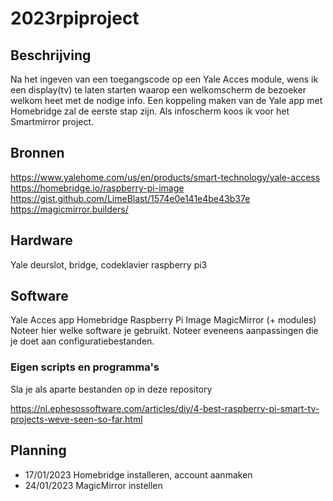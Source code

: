 # 2023rpiproject
## Beschrijving
Na het ingeven van een toegangscode op een Yale Acces module, wens ik een display(tv) te laten starten waarop een welkomscherm de bezoeker welkom heet met de nodige info. 
Een koppeling maken van de Yale app met Homebridge zal de eerste stap zijn.
Als infoscherm koos ik voor het Smartmirror project.

## Bronnen
https://www.yalehome.com/us/en/products/smart-technology/yale-access
https://homebridge.io/raspberry-pi-image
https://gist.github.com/LimeBlast/1574e0e141e4be43b37e
https://magicmirror.builders/

## Hardware
Yale deurslot, bridge, codeklavier
raspberry pi3 

## Software
Yale Acces app
Homebridge Raspberry Pi Image 
MagicMirror (+ modules)
Noteer hier welke software je gebruikt. Noteer eveneens aanpassingen die je doet aan configuratiebestanden.

### Eigen scripts en programma's
Sla je als aparte bestanden op in deze repository

https://nl.ephesossoftware.com/articles/diy/4-best-raspberry-pi-smart-tv-projects-weve-seen-so-far.html

## Planning
- 17/01/2023 Homebridge installeren, account aanmaken
- 24/01/2023 MagicMirror instellen
